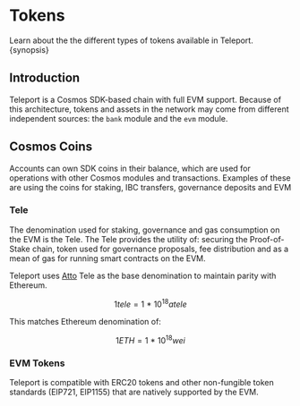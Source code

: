 <!--
order: 5
-->

# Tokens

Learn about the the different types of tokens available in Teleport. {synopsis}

## Introduction

Teleport is a Cosmos SDK-based chain with full EVM support. Because of this architecture, tokens and assets in the network may come from different independent sources: the `bank` module and the `evm` module.

## Cosmos Coins

Accounts can own SDK coins in their balance, which are used for operations with other Cosmos modules and transactions. Examples of these are using the coins for staking, IBC transfers, governance deposits and EVM  

### Tele

The denomination used for staking, governance and gas consumption on the EVM is the Tele. The Tele provides the utility of: securing the Proof-of-Stake chain, token used for governance proposals, fee distribution and as a mean of gas for running smart contracts on the EVM.

Teleport uses [Atto](https://en.wikipedia.org/wiki/Atto-) Tele as the base denomination to maintain parity with Ethereum.

$$1 tele = 1 ~ * ~ 10^{18} atele$$

This matches Ethereum denomination of:

$$1 ETH = 1 ~ * ~ 10^{18} wei$$

### EVM Tokens

Teleport is compatible with ERC20 tokens and other non-fungible token standards (EIP721, EIP1155)
that are natively supported by the EVM.
